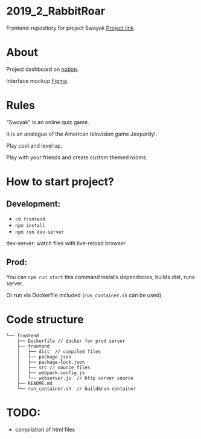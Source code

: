# 2019_2_RabbitRoar
Frontend-repository for project Swoyak [Project link](http://frontend.photocouple.space)

# About

Project dashboard on [notion](https://www.notion.so/f53af7312b784f2bafa785c65e8d81a9).

Interface mockup [Figma](https://www.figma.com/file/PXfi1Xe1TXSXzFgmho8DHK/Technopark_frontend).

# Rules

“Swoyak” is an online quiz game. 

It is an analogue of the American television game Jeopardy!.

Play cool and level up.

Play with your friends and create custom themed rooms.

# How to start project?

## Development:

* ```cd frontend```
* ```npm install```
* ```npm run dev-server```

dev-server: watch files with live-reload browser

## Prod: 

You can ```npm run start``` this command installs dependecies, builds dist, runs server.

Or run via Dockerfile included (```run_container.sh``` can be used).

# Code structure

```
└── frontend
    ├── Dockerfile // docker for prod server
    ├── frontend
    │   ├── dist  // compiled files
    │   ├── package.json
    │   ├── package-lock.json
    │   ├── src // source files
    │   ├── webpack.config.js
    │   └── webserver.js  // http server source
    ├── README.md
    └── run_container.sh  // build&run container
```

# TODO:
 * compilation of html files